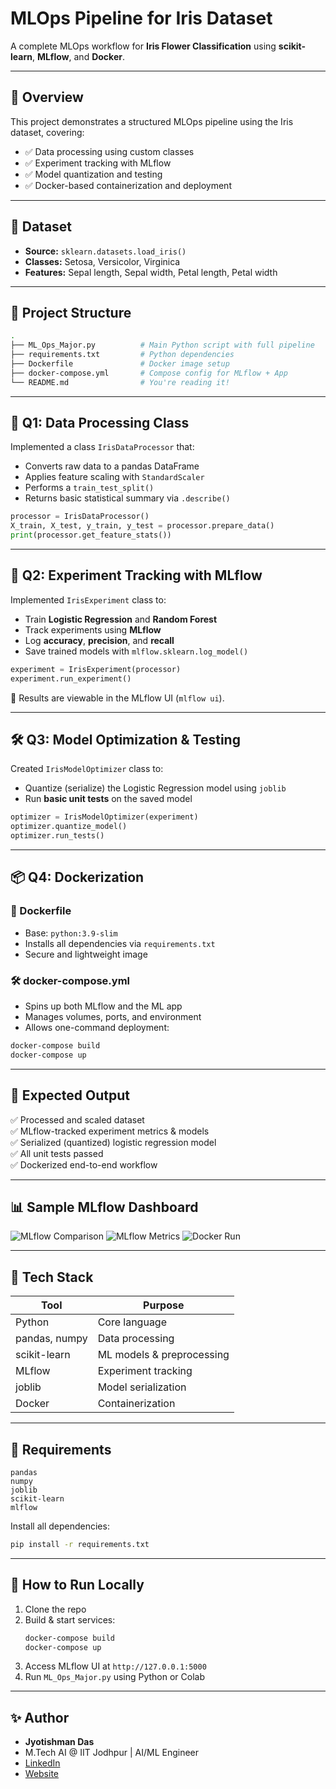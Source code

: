 
# MLOps Pipeline for Iris Dataset

A complete MLOps workflow for **Iris Flower Classification** using **scikit-learn**, **MLflow**, and **Docker**.

---

## 📌 Overview

This project demonstrates a structured MLOps pipeline using the Iris dataset, covering:

- ✅ Data processing using custom classes  
- ✅ Experiment tracking with MLflow  
- ✅ Model quantization and testing  
- ✅ Docker-based containerization and deployment  

---

## 📂 Dataset

- **Source:** `sklearn.datasets.load_iris()`
- **Classes:** Setosa, Versicolor, Virginica
- **Features:** Sepal length, Sepal width, Petal length, Petal width

---

## 🔧 Project Structure

```bash
.
├── ML_Ops_Major.py          # Main Python script with full pipeline
├── requirements.txt         # Python dependencies
├── Dockerfile               # Docker image setup
├── docker-compose.yml       # Compose config for MLflow + App
└── README.md                # You're reading it!
```

---

## 🧠 Q1: Data Processing Class

Implemented a class `IrisDataProcessor` that:

- Converts raw data to a pandas DataFrame  
- Applies feature scaling with `StandardScaler`  
- Performs a `train_test_split()`  
- Returns basic statistical summary via `.describe()`  

```python
processor = IrisDataProcessor()
X_train, X_test, y_train, y_test = processor.prepare_data()
print(processor.get_feature_stats())
```

---

## 🧪 Q2: Experiment Tracking with MLflow

Implemented `IrisExperiment` class to:

- Train **Logistic Regression** and **Random Forest**  
- Track experiments using **MLflow**
- Log **accuracy**, **precision**, and **recall**
- Save trained models with `mlflow.sklearn.log_model()`

```python
experiment = IrisExperiment(processor)
experiment.run_experiment()
```

🎯 Results are viewable in the MLflow UI (`mlflow ui`).

---

## 🛠 Q3: Model Optimization & Testing

Created `IrisModelOptimizer` class to:

- Quantize (serialize) the Logistic Regression model using `joblib`
- Run **basic unit tests** on the saved model

```python
optimizer = IrisModelOptimizer(experiment)
optimizer.quantize_model()
optimizer.run_tests()
```

---

## 📦 Q4: Dockerization

### 🐳 Dockerfile

- Base: `python:3.9-slim`
- Installs all dependencies via `requirements.txt`
- Secure and lightweight image

### 🛠 docker-compose.yml

- Spins up both MLflow and the ML app
- Manages volumes, ports, and environment
- Allows one-command deployment:

```bash
docker-compose build
docker-compose up
```

---

## 🚀 Expected Output

✅ Processed and scaled dataset  
✅ MLflow-tracked experiment metrics & models  
✅ Serialized (quantized) logistic regression model  
✅ All unit tests passed  
✅ Dockerized end-to-end workflow  

---

## 📊 Sample MLflow Dashboard

![MLflow Comparison](./screenshots/compare_runs.png)
![MLflow Metrics](./screenshots/metrics_table.png)
![Docker Run](./screenshots/docker_up.png)

---

## 🧰 Tech Stack

| Tool          | Purpose                        |
|---------------|--------------------------------|
| Python        | Core language                  |
| pandas, numpy | Data processing                |
| scikit-learn  | ML models & preprocessing      |
| MLflow        | Experiment tracking            |
| joblib        | Model serialization            |
| Docker        | Containerization               |

---

## 📎 Requirements

```text
pandas
numpy
joblib
scikit-learn
mlflow
```

Install all dependencies:
```bash
pip install -r requirements.txt
```

---

## 🧪 How to Run Locally

1. Clone the repo
2. Build & start services:
   ```bash
   docker-compose build
   docker-compose up
   ```
3. Access MLflow UI at `http://127.0.0.1:5000`
4. Run `ML_Ops_Major.py` using Python or Colab

---

## ✨ Author
- **Jyotishman Das**  
- M.Tech AI @ IIT Jodhpur | AI/ML Engineer  
- [LinkedIn](https://www.linkedin.com/in/jyotishmandas85p)
- [Website](https://my-portfolio-jyotishman-das-projects.vercel.app/)
